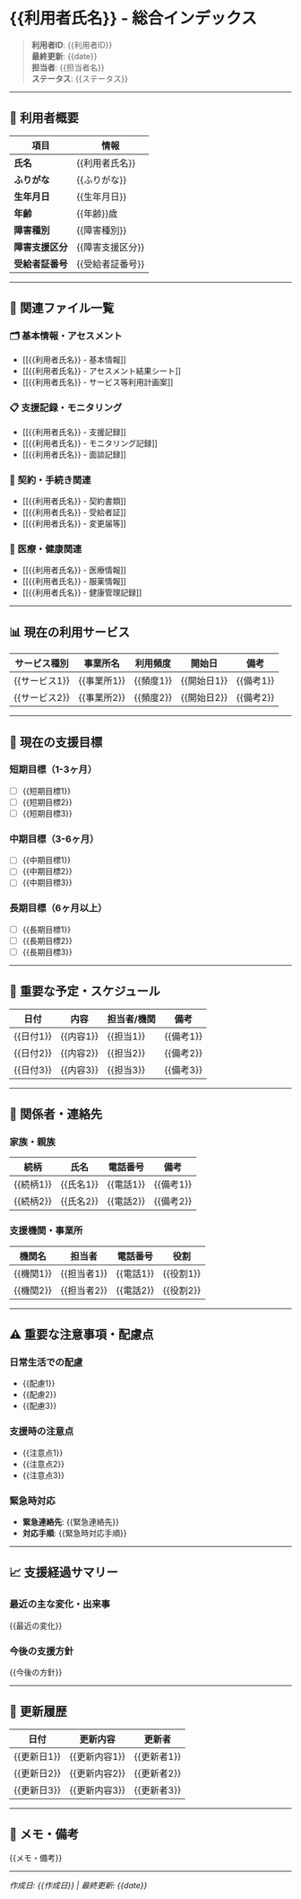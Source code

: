 # {{利用者氏名}} - 総合インデックス

> **利用者ID**: {{利用者ID}}  
> **最終更新**: {{date}}  
> **担当者**: {{担当者名}}  
> **ステータス**: {{ステータス}}

---

## 👤 利用者概要

| 項目 | 情報 |
|------|------|
| **氏名** | {{利用者氏名}} |
| **ふりがな** | {{ふりがな}} |
| **生年月日** | {{生年月日}} |
| **年齢** | {{年齢}}歳 |
| **障害種別** | {{障害種別}} |
| **障害支援区分** | {{障害支援区分}} |
| **受給者証番号** | {{受給者証番号}} |

---

## 📁 関連ファイル一覧

### 🗂️ 基本情報・アセスメント
- [[{{利用者氏名}} - 基本情報]]
- [[{{利用者氏名}} - アセスメント結果シート]]
- [[{{利用者氏名}} - サービス等利用計画案]]

### 📋 支援記録・モニタリング
- [[{{利用者氏名}} - 支援記録]]
- [[{{利用者氏名}} - モニタリング記録]]
- [[{{利用者氏名}} - 面談記録]]

### 📄 契約・手続き関連
- [[{{利用者氏名}} - 契約書類]]
- [[{{利用者氏名}} - 受給者証]]
- [[{{利用者氏名}} - 変更届等]]

### 🏥 医療・健康関連
- [[{{利用者氏名}} - 医療情報]]
- [[{{利用者氏名}} - 服薬情報]]
- [[{{利用者氏名}} - 健康管理記録]]

---

## 📊 現在の利用サービス

| サービス種別 | 事業所名 | 利用頻度 | 開始日 | 備考 |
|-------------|----------|----------|--------|------|
| {{サービス1}} | {{事業所1}} | {{頻度1}} | {{開始日1}} | {{備考1}} |
| {{サービス2}} | {{事業所2}} | {{頻度2}} | {{開始日2}} | {{備考2}} |

---

## 🎯 現在の支援目標

### 短期目標（1-3ヶ月）
- [ ] {{短期目標1}}
- [ ] {{短期目標2}}
- [ ] {{短期目標3}}

### 中期目標（3-6ヶ月）
- [ ] {{中期目標1}}
- [ ] {{中期目標2}}
- [ ] {{中期目標3}}

### 長期目標（6ヶ月以上）
- [ ] {{長期目標1}}
- [ ] {{長期目標2}}
- [ ] {{長期目標3}}

---

## 📅 重要な予定・スケジュール

| 日付 | 内容 | 担当者/機関 | 備考 |
|------|------|------------|------|
| {{日付1}} | {{内容1}} | {{担当1}} | {{備考1}} |
| {{日付2}} | {{内容2}} | {{担当2}} | {{備考2}} |
| {{日付3}} | {{内容3}} | {{担当3}} | {{備考3}} |

---

## 🤝 関係者・連絡先

### 家族・親族
| 続柄 | 氏名 | 電話番号 | 備考 |
|------|------|----------|------|
| {{続柄1}} | {{氏名1}} | {{電話1}} | {{備考1}} |
| {{続柄2}} | {{氏名2}} | {{電話2}} | {{備考2}} |

### 支援機関・事業所
| 機関名 | 担当者 | 電話番号 | 役割 |
|--------|--------|----------|------|
| {{機関1}} | {{担当者1}} | {{電話1}} | {{役割1}} |
| {{機関2}} | {{担当者2}} | {{電話2}} | {{役割2}} |

---

## ⚠️ 重要な注意事項・配慮点

### 日常生活での配慮
- {{配慮1}}
- {{配慮2}}
- {{配慮3}}

### 支援時の注意点
- {{注意点1}}
- {{注意点2}}
- {{注意点3}}

### 緊急時対応
- **緊急連絡先**: {{緊急連絡先}}
- **対応手順**: {{緊急時対応手順}}

---

## 📈 支援経過サマリー

### 最近の主な変化・出来事
{{最近の変化}}

### 今後の支援方針
{{今後の方針}}

---

## 🔄 更新履歴

| 日付 | 更新内容 | 更新者 |
|------|----------|--------|
| {{更新日1}} | {{更新内容1}} | {{更新者1}} |
| {{更新日2}} | {{更新内容2}} | {{更新者2}} |
| {{更新日3}} | {{更新内容3}} | {{更新者3}} |

---

## 📝 メモ・備考

{{メモ・備考}}

---

*作成日: {{作成日}} | 最終更新: {{date}}* 